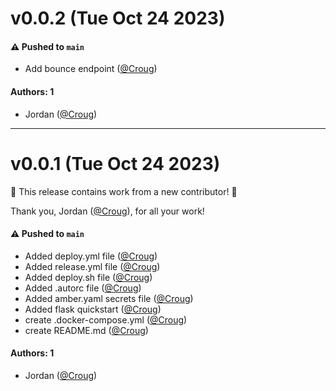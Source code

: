 # v0.0.2 (Tue Oct 24 2023)

#### ⚠️ Pushed to `main`

- Add bounce endpoint ([@Croug](https://github.com/Croug))

#### Authors: 1

- Jordan ([@Croug](https://github.com/Croug))

---

# v0.0.1 (Tue Oct 24 2023)

:tada: This release contains work from a new contributor! :tada:

Thank you, Jordan ([@Croug](https://github.com/Croug)), for all your work!

#### ⚠️ Pushed to `main`

- Added deploy.yml file ([@Croug](https://github.com/Croug))
- Added release.yml file ([@Croug](https://github.com/Croug))
- Added deploy.sh file ([@Croug](https://github.com/Croug))
- Added .autorc file ([@Croug](https://github.com/Croug))
- Added amber.yaml secrets file ([@Croug](https://github.com/Croug))
- Added flask quickstart ([@Croug](https://github.com/Croug))
- create .docker-compose.yml ([@Croug](https://github.com/Croug))
- create README.md ([@Croug](https://github.com/Croug))

#### Authors: 1

- Jordan ([@Croug](https://github.com/Croug))
